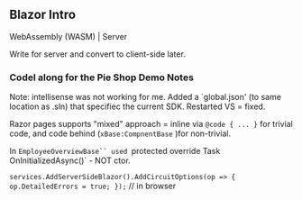 ## Blazor Intro

WebAssembly (WASM) | Server

Write for server and convert to client-side later.

### Codel along for the Pie Shop Demo Notes

Note: intellisense was not working for me. Added a `global.json' (to same location as .sln) that specifiec the current SDK. Restarted VS = fixed.

Razor pages supports "mixed" approach = inline via `@code { ... }` for trivial code, and code behind (`xBase:CompnentBase` )for non-trivial.

In `EmployeeOverviewBase`` used `protected override Task OnInitializedAsync()` - NOT ctor.

`services.AddServerSideBlazor().AddCircuitOptions(op => { op.DetailedErrors = true; });` // in browser


